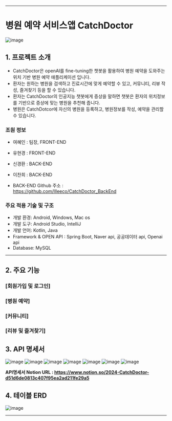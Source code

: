 ------------------------------------------
# 병원 예약 서비스앱 CatchDoctor
![image](https://github.com/pinkyponky514/capstone2024/assets/71865475/26127a3f-da51-455b-a8af-a1dc71d912d8)

## 1. 프로젝트 소개
* CatchDoctor은 openAI를 fine-tuning한 챗봇을 활용하여 병원 예약을 도와주는 위치 기반 병원 예약 애플리케이션 입니다.
* 환자는 원하는 병원을 검색하고 진료시간에 맞게 예약할 수 있고, 커뮤니티, 리뷰 작성, 즐겨찾기 등을 할 수 있습니다.
* 환자는 CatchDoctor의 인공지능 챗봇에게 증상을 말하면 챗봇은 환자의 위치정보를 기반으로 증상에 맞는 병원을 추천해 줍니다.
* 병원은 CatchDotcor에 자신의 병원을 등록하고, 병원정보를 작성, 예약을 관리할 수 있습니다.
  
### 조원 정보
* 여혜인 : 팀장, FRONT-END
* 유현경 : FRONT-END
* 신경환 : BACK-END
* 이찬희 : BACK-END
  
* BACK-END Github 주소 : https://github.com/llleeco/CatchDoctor_BackEnd
### 주요 적용 기술 및 구조
* 개발 환경: Android, Windows, Mac os
* 개발 도구: Android Studio, IntelliJ
* 개발 언어: Kotlin, Java
* Framework & OPEN API : Spring Boot, Naver api, 공공데이터 api, Openai api
* Database: MySQL
------------------------------------------
## 2. 주요 기능

### [회원가입 및 로그인]

### [병원 예약]

### [커뮤니티]

### [리뷰 및 즐겨찾기]  

## 3. API 명세서 
![image](https://github.com/pinkyponky514/capstone2024/assets/71865475/58a77deb-387c-4497-93f2-111cee73e06d)
![image](https://github.com/pinkyponky514/capstone2024/assets/71865475/eea321f1-a762-47bb-8c1f-db0ed48f998c)
![image](https://github.com/pinkyponky514/capstone2024/assets/71865475/62d3a0c7-d765-4533-994a-f3e48813f0a7)
![image](https://github.com/pinkyponky514/capstone2024/assets/71865475/d81e7827-784b-4603-b83a-8675e466d35a)
![image](https://github.com/pinkyponky514/capstone2024/assets/71865475/03a0dbdb-68a4-4afe-b2ae-5f8354ba7743)
![image](https://github.com/pinkyponky514/capstone2024/assets/71865475/9dff57e8-1ce7-498f-92d4-8b7738e7806c)
![image](https://github.com/pinkyponky514/capstone2024/assets/71865475/4d269dfc-6d36-4595-8ba9-00aaf0a440f4)

**API명세서 Notion URL : https://www.notion.so/2024-CatchDoctor-d51d6de0813c407f95ea2ad211fe29a5**

## 4. 테이블 ERD
![image](https://github.com/pinkyponky514/capstone2024/assets/71865475/df5ef14e-26e3-4053-91df-1229e25c1bb7)

------------------------------------------
